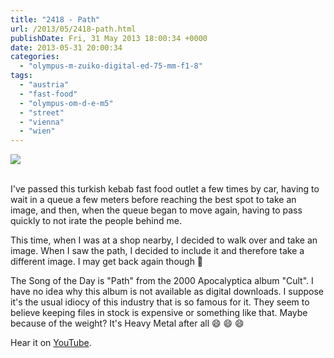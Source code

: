 ```yaml
---
title: "2418 - Path"
url: /2013/05/2418-path.html
publishDate: Fri, 31 May 2013 18:00:34 +0000
date: 2013-05-31 20:00:34
categories: 
  - "olympus-m-zuiko-digital-ed-75-mm-f1-8"
tags: 
  - "austria"
  - "fast-food"
  - "olympus-om-d-e-m5"
  - "street"
  - "vienna"
  - "wien"
---
```

<div class="container">
<div class="center"><a target="_blank" href="https://d25zfm9zpd7gm5.cloudfront.net/1200x1200/2013/20130528_175313_lr.jpg"><img src="https://d25zfm9zpd7gm5.cloudfront.net/0600x0600/2013/20130528_175313_lr.jpg" /></a></div>
</div>
<br />

I've passed this turkish kebab fast food outlet a few times by car, having to wait in a queue a few meters before reaching the best spot to take an image, and then, when the queue began to move again, having to pass quickly to not irate the people behind me.

This time, when I was at a shop nearby, I decided to walk over and take an image. When I saw the path, I decided to include it and therefore take a different image. I may get back again though 🙂

 The Song of the Day is "Path" from the 2000 Apocalyptica album "Cult". I have no idea why this album is not available as digital downloads. I suppose it's the usual idiocy of this industry that is so famous for it. They seem to believe keeping files in stock is expensive or something like that. Maybe because of the weight? It's Heavy Metal after all 😄 😄 😄

Hear it on <a href="http://www.youtube.com/watch?v=jWoNKQHqoVs" target="_blank">YouTube</a>.

